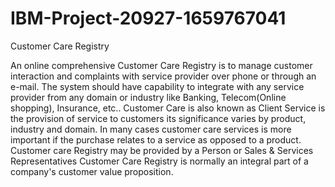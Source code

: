 # IBM-Project-20927-1659767041
Customer Care Registry

  An online comprehensive Customer Care Registry is to manage customer interaction and complaints with service provider over phone or through an e-mail. The system should have capability to integrate with any service provider from any domain or industry like Banking, Telecom(Online shopping), Insurance, etc..
  Customer Care is also known as Client Service is the provision of service to customers its significance varies by product, industry and domain. In many cases customer care services is more important if the purchase relates to a service as opposed to a product.
  Customer care Registry may be provided by a Person or Sales & Services Representatives Customer Care Registry is normally an integral part of a company's customer value proposition.
